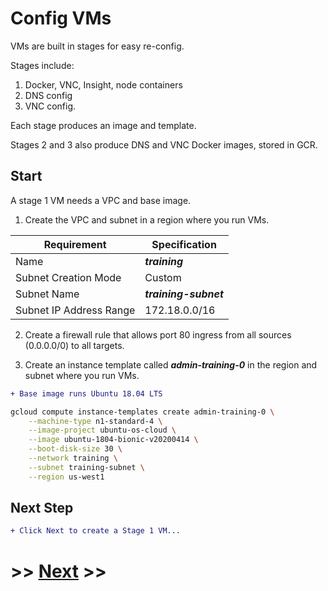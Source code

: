 # Config VMs

VMs are built in stages for easy re-config.

Stages include:
1. Docker, VNC, Insight, node containers
2. DNS config
3. VNC config.

Each stage produces an image and template.

Stages 2 and 3 also produce DNS and VNC Docker images, stored in GCR.

## Start

A stage 1 VM needs a VPC and base image.

1. Create the VPC and subnet in a region where you run VMs.

Requirement | Specification
------------|--------------
Name | ***training***
Subnet Creation Mode | Custom
Subnet Name | ***training-subnet***
Subnet IP Address Range | 172.18.0.0/16

2. Create a firewall rule that allows port 80 ingress from all sources (0.0.0.0/0) to all targets.

3. Create an instance template called ***admin-training-0*** in the region and subnet where you run VMs.

```diff
+ Base image runs Ubuntu 18.04 LTS
```

```bash
gcloud compute instance-templates create admin-training-0 \
    --machine-type n1-standard-4 \
    --image-project ubuntu-os-cloud \
    --image ubuntu-1804-bionic-v20200414 \
    --boot-disk-size 30 \
    --network training \
    --subnet training-subnet \
    --region us-west1
```

## Next Step

```diff
+ Click Next to create a Stage 1 VM...
```

# >> [Next](config-vm-stage-1) >>

